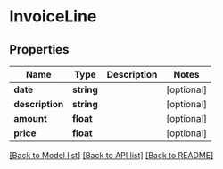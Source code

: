 # InvoiceLine

## Properties
Name | Type | Description | Notes
------------ | ------------- | ------------- | -------------
**date** | **string** |  | [optional] 
**description** | **string** |  | [optional] 
**amount** | **float** |  | [optional] 
**price** | **float** |  | [optional] 

[[Back to Model list]](../README.md#documentation-for-models) [[Back to API list]](../README.md#documentation-for-api-endpoints) [[Back to README]](../README.md)


